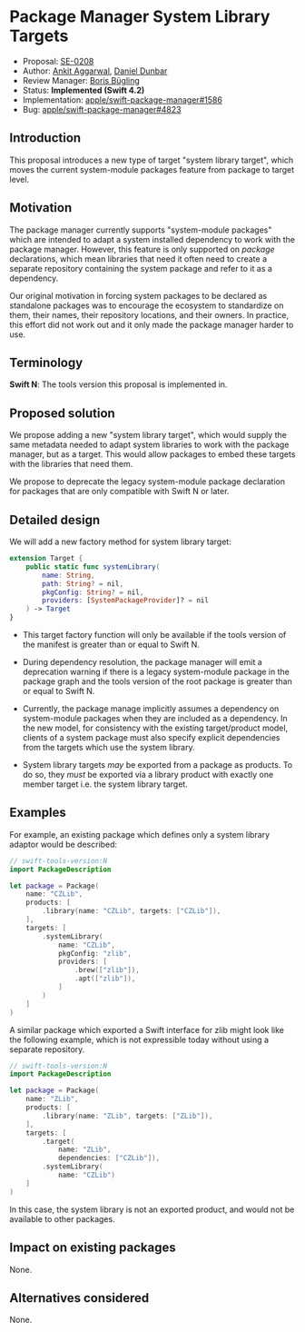 # Package Manager System Library Targets

* Proposal: [SE-0208](0208-package-manager-system-library-targets.md)
* Author: [Ankit Aggarwal](https://github.com/aciidb0mb3r), [Daniel Dunbar](https://github.com/ddunbar)
* Review Manager: [Boris Bügling](https://github.com/neonichu)
* Status: **Implemented (Swift 4.2)**
* Implementation: [apple/swift-package-manager#1586](https://github.com/apple/swift-package-manager/pull/1586)
* Bug: [apple/swift-package-manager#4823](https://github.com/apple/swift-package-manager/issues/4823)

## Introduction

This proposal introduces a new type of target "system library target", which
moves the current system-module packages feature from package to target level.

## Motivation

The package manager currently supports "system-module packages" which are
intended to adapt a system installed dependency to work with the package
manager. However, this feature is only supported on *package* declarations,
which mean libraries that need it often need to create a separate repository
containing the system package and refer to it as a dependency.

Our original motivation in forcing system packages to be declared as standalone
packages was to encourage the ecosystem to standardize on them, their names,
their repository locations, and their owners. In practice, this effort did not
work out and it only made the package manager harder to use.

## Terminology

**Swift N**: The tools version this proposal is implemented in.

## Proposed solution

We propose adding a new "system library target", which would supply the same
metadata needed to adapt system libraries to work with the package manager, but
as a target. This would allow packages to embed these targets with the libraries
that need them.

We propose to deprecate the legacy system-module package declaration for
packages that are only compatible with Swift N or later.

## Detailed design

We will add a new factory method for system library target:

```swift
extension Target {
    public static func systemLibrary(
        name: String,
        path: String? = nil,
        pkgConfig: String? = nil,
        providers: [SystemPackageProvider]? = nil
    ) -> Target
}
```

* This target factory function will only be available if the tools version of
  the manifest is greater than or equal to Swift N.

* During dependency resolution, the package manager will emit a deprecation
  warning if there is a legacy system-module package in the package graph and
  the tools version of the root package is greater than or equal to Swift N.

* Currently, the package manage implicitly assumes a dependency on system-module
  packages when they are included as a dependency. In the new model, for
  consistency with the existing target/product model, clients of a system
  package must also specify explicit dependencies from the targets which use the
  system library.

* System library targets _may_ be exported from a package as products. To do so,
  they *must* be exported via a library product with exactly one member target
  i.e. the system library target.

## Examples

For example, an existing package which defines only a system library adaptor
would be described:

```swift
// swift-tools-version:N
import PackageDescription

let package = Package(
    name: "CZLib",
    products: [
        .library(name: "CZLib", targets: ["CZLib"]),
    ],
    targets: [
        .systemLibrary(
            name: "CZLib",
            pkgConfig: "zlib",
            providers: [
                .brew(["zlib"]),
                .apt(["zlib"]),
            ]
        )
    ]
)
```

A similar package which exported a Swift interface for zlib might look like the
following example, which is not expressible today without using a separate
repository.

```swift
// swift-tools-version:N
import PackageDescription

let package = Package(
    name: "ZLib",
    products: [
        .library(name: "ZLib", targets: ["ZLib"]),
    ],
    targets: [
        .target(
            name: "ZLib",
            dependencies: ["CZLib"]),
        .systemLibrary(
            name: "CZLib")
    ]
)
```

In this case, the system library is not an exported product, and would not be
available to other packages.

## Impact on existing packages

None.

## Alternatives considered

None.
